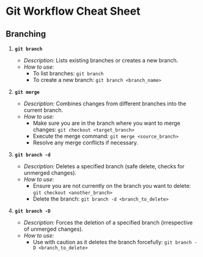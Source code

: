# Git Workflow Cheat Sheet

## Branching

1. **`git branch`**

   - _Description:_ Lists existing branches or creates a new branch.
   - _How to use:_
     - To list branches: `git branch`
     - To create a new branch: `git branch <branch_name>`

2. **`git merge`**

   - _Description:_ Combines changes from different branches into the current branch.
   - _How to use:_
     - Make sure you are in the branch where you want to merge changes: `git checkout <target_branch>`
     - Execute the merge command: `git merge <source_branch>`
     - Resolve any merge conflicts if necessary.

3. **`git branch -d`**

   - _Description:_ Deletes a specified branch (safe delete, checks for unmerged changes).
   - _How to use:_
     - Ensure you are not currently on the branch you want to delete: `git checkout <another_branch>`
     - Delete the branch: `git branch -d <branch_to_delete>`

4. **`git branch -D`**
   - _Description:_ Forces the deletion of a specified branch (irrespective of unmerged changes).
   - _How to use:_
     - Use with caution as it deletes the branch forcefully: `git branch -D <branch_to_delete>`
